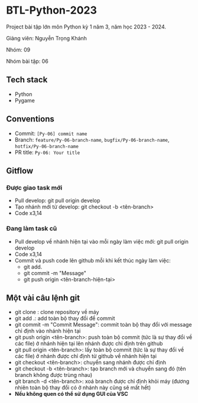 # BTL-Python-2023
Project bài tập lớn môn Python kỳ 1 năm 3, năm học 2023 - 2024.

Giảng viên: Nguyễn Trọng Khánh

Nhóm: 09

Nhóm bài tập: 06

## Tech stack
- Python
- Pygame

## Conventions
- Commit: `[Py-06] commit name`
- Branch: `feature/Py-06-branch-name`, `bugfix/Py-06-branch-name`, `hotfix/Py-06-branch-name`
- PR title: `Py-06: Your title`

## Gitflow
### Được giao task mới
- Pull develop: git pull origin develop
- Tạo nhánh mới từ develop: git checkout -b <tên-branch>
- Code x3,14
### Đang làm task cũ
- Pull develop về nhánh hiện tại vào mỗi ngày làm việc mới: git pull origin develop
- Code x3,14
- Commit và push code lên github mỗi khi kết thúc ngày làm việc:
  - git add.
  - git commit -m "Message"
  - git push origin <tên-branch-hiện-tại>

## Một vài câu lệnh git
- git clone <url>: clone repository về máy
- git add .: add toàn bộ thay đổi để commit
- git commit -m "Commit Message": commit toàn bộ thay đổi với message chỉ định vào nhánh hiện tại
- git push origin <tên-branch>: push toàn bộ commit (tức là sự thay đổi về các file) ở nhánh hiện tại lên nhánh được chỉ định trên github
- git pull origin <tên-branch>: lấy toàn bộ commit (tức là sự thay đổi về các file) ở nhánh được chỉ định từ github về nhánh hiện tại
- git checkout <tên-branch>: chuyển sang nhánh được chỉ định
- git checkout -b <tên-branch>: tạo branch mới và chuyển sang đó (tên branch không được trùng nhau)
- git branch -d <tên-branch>: xoá branch được chỉ định khỏi máy (đương nhiên toàn bộ thay đổi có ở nhánh này cũng sẽ mất hết)
- **Nếu không quen có thể sử dụng GUI của VSC**
